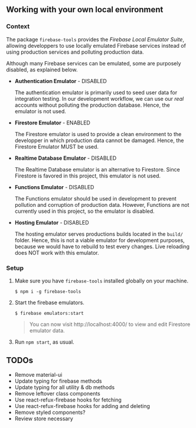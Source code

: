## Working with your own local environment
### Context
The package `firebase-tools` provides the _Firebase Local Emulator Suite_, allowing developpers to use locally emulated Firebase services instead of using production services and polluting production data.

Although many Firebase services can be emulated, some are purposely disabled, as explained below.

* **Authentication Emulator** - DISABLED

   The authentication emulator is primarily used to seed user data for integration testing. In our development workflow, we can use our _real_ accounts without polluting the production database. Hence, the emulator is not used.

* **Firestore Emulator** - ENABLED

   The Firestore emulator is used to provide a clean environment to the developper in which production data cannot be damaged. Hence, the Firestore Emulator MUST be used.

* **Realtime Database Emulator** - DISABLED

   The Realtime Database emulator is an alternative to Firestore. Since Firestore is favored in this project, this emulator is not used.

* **Functions Emulator** - DISABLED

   The Functions emulator should be used in development to prevent pollution and corruption of production data. However, Functions are not currently used in this project, so the emulator is disabled.

* **Hosting Emulator** - DISABLED

   The hosting emulator serves productions builds located in the `build/` folder. Hence, this is not a viable emulator for development purposes, because we would have to rebuild to test every changes. Live reloading does NOT work with this emulator.

### Setup
1. Make sure you have `firebase-tools` installed globally on your machine.
   ```
   $ npm i -g firebase-tools
   ```

2. Start the firebase emulators.
   ```
   $ firebase emulators:start
   ```
   > You can now visit http://localhost:4000/ to view and edit Firestore emulator data. 
3. Run `npm start`, as usual.

## TODOs

- Remove material-ui
- Update typing for firebase methods
- Update typing for all utility & db methods
- Remove leftover class components
- Use react-refux-firebase hooks for fetching
- Use react-refux-firebase hooks for adding and deleting
- Remove styled components?
- Review store necessary